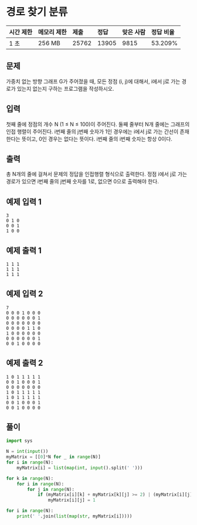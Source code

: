 

# 경로 찾기 분류

| 시간 제한 | 메모리 제한 | 제출  | 정답  | 맞은 사람 | 정답 비율 |
| :-------- | :---------- | :---- | :---- | :-------- | :-------- |
| 1 초      | 256 MB      | 25762 | 13905 | 9815      | 53.209%   |

## 문제

가중치 없는 방향 그래프 G가 주어졌을 때, 모든 정점 (i, j)에 대해서, i에서 j로 가는 경로가 있는지 없는지 구하는 프로그램을 작성하시오.

## 입력

첫째 줄에 정점의 개수 N (1 ≤ N ≤ 100)이 주어진다. 둘째 줄부터 N개 줄에는 그래프의 인접 행렬이 주어진다. i번째 줄의 j번째 숫자가 1인 경우에는 i에서 j로 가는 간선이 존재한다는 뜻이고, 0인 경우는 없다는 뜻이다. i번째 줄의 i번째 숫자는 항상 0이다.

## 출력

총 N개의 줄에 걸쳐서 문제의 정답을 인접행렬 형식으로 출력한다. 정점 i에서 j로 가는 경로가 있으면 i번째 줄의 j번째 숫자를 1로, 없으면 0으로 출력해야 한다.

## 예제 입력 1 

```
3
0 1 0
0 0 1
1 0 0
```

## 예제 출력 1 

```
1 1 1
1 1 1
1 1 1
```

## 예제 입력 2 

```
7
0 0 0 1 0 0 0
0 0 0 0 0 0 1
0 0 0 0 0 0 0
0 0 0 0 1 1 0
1 0 0 0 0 0 0
0 0 0 0 0 0 1
0 0 1 0 0 0 0
```

## 예제 출력 2 

```
1 0 1 1 1 1 1
0 0 1 0 0 0 1
0 0 0 0 0 0 0
1 0 1 1 1 1 1
1 0 1 1 1 1 1
0 0 1 0 0 0 1
0 0 1 0 0 0 0
```

## 풀이 

```python
import sys

N = int(input())
myMatrix = [[0]*N for _ in range(N)]
for i in range(N): 
    myMatrix[i] = list(map(int, input().split(' ')))

for k in range(N): 
    for i in range(N): 
        for j in range(N): 
            if (myMatrix[i][k] + myMatrix[k][j] >= 2) | (myMatrix[i][j] == 1): 
                myMatrix[i][j] = 1

for i in range(N): 
    print(' '.join(list(map(str, myMatrix[i]))))
```